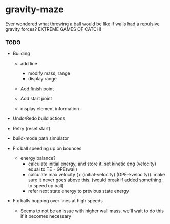 # gravity-maze

Ever wondered what throwing a ball would be like if walls had a repulsive
gravity forces?
EXTREME GAMES OF CATCH!


### TODO

  - Building
    - add line
      - modify mass, range
      - display range

    - Add finish point
    - Add start point
    - display element information
    
  - Undo/Redo build actions
  - Retry (reset start)
  
  - build-mode path simulator

  - Fix ball speeding up on bounces
    - energy balance? 
      - calculate initial energy, and store it. set kinetic eng (velocity) 
        equal to TE - GPE(wall)
      - calculate max velocity (+ (initial-velocity) (GPE->velocity)).
        make sure it never goes above this. 
        (would break if added something to speed up ball)
      - refer next state energy to previous state energy 

  - Fix balls hopping over lines at high speeds
    - Seems to not be an issue with higher wall mass.
    we'll wait to do this if it becomes necessary
